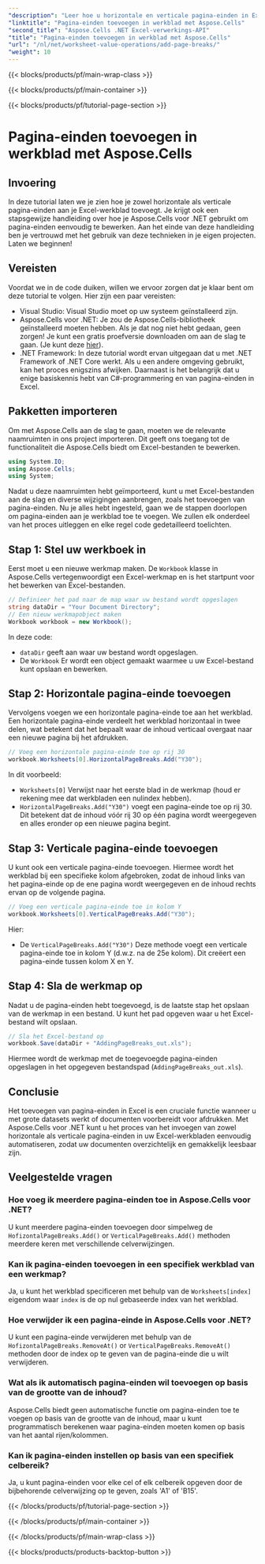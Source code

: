 ```yaml
---
"description": "Leer hoe u horizontale en verticale pagina-einden in Excel kunt toevoegen met Aspose.Cells voor .NET met deze stapsgewijze handleiding. Maak uw Excel-bestanden afdrukbaar."
"linktitle": "Pagina-einden toevoegen in werkblad met Aspose.Cells"
"second_title": "Aspose.Cells .NET Excel-verwerkings-API"
"title": "Pagina-einden toevoegen in werkblad met Aspose.Cells"
"url": "/nl/net/worksheet-value-operations/add-page-breaks/"
"weight": 10
---
```


{{< blocks/products/pf/main-wrap-class >}}

{{< blocks/products/pf/main-container >}}

{{< blocks/products/pf/tutorial-page-section >}}

# Pagina-einden toevoegen in werkblad met Aspose.Cells

## Invoering
In deze tutorial laten we je zien hoe je zowel horizontale als verticale pagina-einden aan je Excel-werkblad toevoegt. Je krijgt ook een stapsgewijze handleiding over hoe je Aspose.Cells voor .NET gebruikt om pagina-einden eenvoudig te bewerken. Aan het einde van deze handleiding ben je vertrouwd met het gebruik van deze technieken in je eigen projecten. Laten we beginnen!
## Vereisten
Voordat we in de code duiken, willen we ervoor zorgen dat je klaar bent om deze tutorial te volgen. Hier zijn een paar vereisten:
- Visual Studio: Visual Studio moet op uw systeem geïnstalleerd zijn.
- Aspose.Cells voor .NET: Je zou de Aspose.Cells-bibliotheek geïnstalleerd moeten hebben. Als je dat nog niet hebt gedaan, geen zorgen! Je kunt een gratis proefversie downloaden om aan de slag te gaan. (Je kunt deze [hier](https://releases.aspose.com/cells/net/)).
- .NET Framework: In deze tutorial wordt ervan uitgegaan dat u met .NET Framework of .NET Core werkt. Als u een andere omgeving gebruikt, kan het proces enigszins afwijken.
Daarnaast is het belangrijk dat u enige basiskennis hebt van C#-programmering en van pagina-einden in Excel.
## Pakketten importeren
Om met Aspose.Cells aan de slag te gaan, moeten we de relevante naamruimten in ons project importeren. Dit geeft ons toegang tot de functionaliteit die Aspose.Cells biedt om Excel-bestanden te bewerken.
```csharp
using System.IO;
using Aspose.Cells;
using System;
```
Nadat u deze naamruimten hebt geïmporteerd, kunt u met Excel-bestanden aan de slag en diverse wijzigingen aanbrengen, zoals het toevoegen van pagina-einden.
Nu je alles hebt ingesteld, gaan we de stappen doorlopen om pagina-einden aan je werkblad toe te voegen. We zullen elk onderdeel van het proces uitleggen en elke regel code gedetailleerd toelichten.
## Stap 1: Stel uw werkboek in
Eerst moet u een nieuwe werkmap maken. De `Workbook` klasse in Aspose.Cells vertegenwoordigt een Excel-werkmap en is het startpunt voor het bewerken van Excel-bestanden.
```csharp
// Definieer het pad naar de map waar uw bestand wordt opgeslagen
string dataDir = "Your Document Directory";
// Een nieuw werkmapobject maken
Workbook workbook = new Workbook();
```
In deze code:
- `dataDir` geeft aan waar uw bestand wordt opgeslagen.
- De `Workbook` Er wordt een object gemaakt waarmee u uw Excel-bestand kunt opslaan en bewerken.
## Stap 2: Horizontale pagina-einde toevoegen
Vervolgens voegen we een horizontale pagina-einde toe aan het werkblad. Een horizontale pagina-einde verdeelt het werkblad horizontaal in twee delen, wat betekent dat het bepaalt waar de inhoud verticaal overgaat naar een nieuwe pagina bij het afdrukken.
```csharp
// Voeg een horizontale pagina-einde toe op rij 30
workbook.Worksheets[0].HorizontalPageBreaks.Add("Y30");
```
In dit voorbeeld:
- `Worksheets[0]` Verwijst naar het eerste blad in de werkmap (houd er rekening mee dat werkbladen een nulindex hebben).
- `HorizontalPageBreaks.Add("Y30")` voegt een pagina-einde toe op rij 30. Dit betekent dat de inhoud vóór rij 30 op één pagina wordt weergegeven en alles eronder op een nieuwe pagina begint.
## Stap 3: Verticale pagina-einde toevoegen
U kunt ook een verticale pagina-einde toevoegen. Hiermee wordt het werkblad bij een specifieke kolom afgebroken, zodat de inhoud links van het pagina-einde op de ene pagina wordt weergegeven en de inhoud rechts ervan op de volgende pagina.
```csharp
// Voeg een verticale pagina-einde toe in kolom Y
workbook.Worksheets[0].VerticalPageBreaks.Add("Y30");
```
Hier:
- De `VerticalPageBreaks.Add("Y30")` Deze methode voegt een verticale pagina-einde toe in kolom Y (d.w.z. na de 25e kolom). Dit creëert een pagina-einde tussen kolom X en Y.
## Stap 4: Sla de werkmap op
Nadat u de pagina-einden hebt toegevoegd, is de laatste stap het opslaan van de werkmap in een bestand. U kunt het pad opgeven waar u het Excel-bestand wilt opslaan.
```csharp
// Sla het Excel-bestand op
workbook.Save(dataDir + "AddingPageBreaks_out.xls");
```
Hiermee wordt de werkmap met de toegevoegde pagina-einden opgeslagen in het opgegeven bestandspad (`AddingPageBreaks_out.xls`).
## Conclusie
Het toevoegen van pagina-einden in Excel is een cruciale functie wanneer u met grote datasets werkt of documenten voorbereidt voor afdrukken. Met Aspose.Cells voor .NET kunt u het proces van het invoegen van zowel horizontale als verticale pagina-einden in uw Excel-werkbladen eenvoudig automatiseren, zodat uw documenten overzichtelijk en gemakkelijk leesbaar zijn.
## Veelgestelde vragen
### Hoe voeg ik meerdere pagina-einden toe in Aspose.Cells voor .NET?
U kunt meerdere pagina-einden toevoegen door simpelweg de `HofizontalPageBreaks.Add()` or `VerticalPageBreaks.Add()` methoden meerdere keren met verschillende celverwijzingen.
### Kan ik pagina-einden toevoegen in een specifiek werkblad van een werkmap?
Ja, u kunt het werkblad specificeren met behulp van de `Worksheets[index]` eigendom waar `index` is de op nul gebaseerde index van het werkblad.
### Hoe verwijder ik een pagina-einde in Aspose.Cells voor .NET?
U kunt een pagina-einde verwijderen met behulp van de `HofizontalPageBreaks.RemoveAt()` or `VerticalPageBreaks.RemoveAt()` methoden door de index op te geven van de pagina-einde die u wilt verwijderen.
### Wat als ik automatisch pagina-einden wil toevoegen op basis van de grootte van de inhoud?
Aspose.Cells biedt geen automatische functie om pagina-einden toe te voegen op basis van de grootte van de inhoud, maar u kunt programmatisch berekenen waar pagina-einden moeten komen op basis van het aantal rijen/kolommen.
### Kan ik pagina-einden instellen op basis van een specifiek celbereik?
Ja, u kunt pagina-einden voor elke cel of elk celbereik opgeven door de bijbehorende celverwijzing op te geven, zoals 'A1' of 'B15'.


{{< /blocks/products/pf/tutorial-page-section >}}

{{< /blocks/products/pf/main-container >}}

{{< /blocks/products/pf/main-wrap-class >}}

{{< blocks/products/products-backtop-button >}}